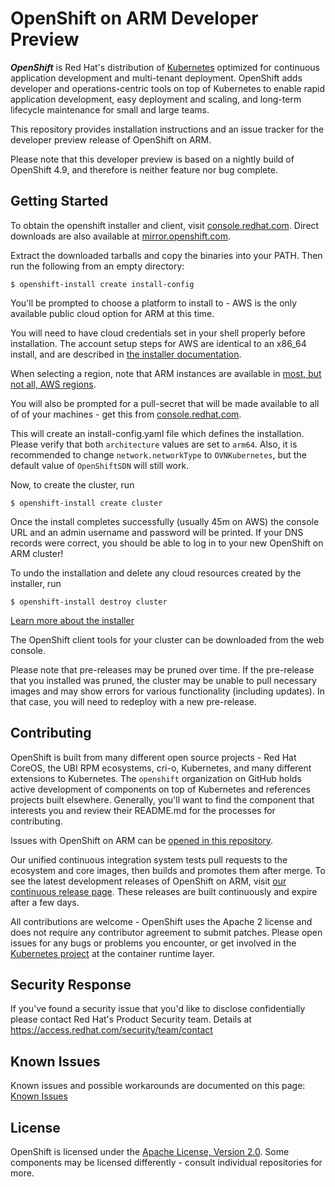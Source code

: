 OpenShift on ARM Developer Preview
==================================

***OpenShift*** is Red Hat's distribution of [Kubernetes](https://kubernetes.io) optimized for continuous application development and multi-tenant deployment. OpenShift adds developer and operations-centric tools on top of Kubernetes to enable rapid application development, easy deployment and scaling, and long-term lifecycle maintenance for small and large teams.

This repository provides installation instructions and an issue tracker for the developer preview release of OpenShift on ARM.

Please note that this developer preview is based on a nightly build of OpenShift 4.9, and therefore is neither feature nor bug complete.


Getting Started
---------------

To obtain the openshift installer and client, visit [console.redhat.com](https://console.redhat.com/openshift/install/aws/arm). Direct downloads are also available at [mirror.openshift.com](https://mirror.openshift.com/pub/openshift-v4/aarch64/clients/ocp-dev-preview/pre-release/).

Extract the downloaded tarballs and copy the binaries into your PATH. Then run the following from an empty directory:

```
$ openshift-install create install-config
```

You'll be prompted to choose a platform to install to - AWS is the only available public cloud option for ARM at this time.

You will need to have cloud credentials set in your shell properly before installation.  The account setup steps for AWS are identical to an x86_64 install, and are described in [the installer documentation](https://github.com/openshift/installer/tree/master/docs/user/aws#readme).

When selecting a region, note that ARM instances are available in [most, but not all, AWS regions](https://aws.amazon.com/about-aws/whats-new/2021/02/aws-graviton2-m6g-c6g-r6g-instances-available-additional-regions/).

You will also be prompted for a pull-secret that will be made available to all of of your machines - get this from [console.redhat.com](https://console.redhat.com/openshift/install/aws/arm).

This will create an install-config.yaml file which defines the installation.  Please verify that both `architecture` values are set to `arm64`.  Also, it is recommended to change `network.networkType` to `OVNKubernetes`, but the default value of `OpenShiftSDN` will still work.

Now, to create the cluster, run

```
$ openshift-install create cluster
```

Once the install completes successfully (usually 45m on AWS) the console URL and an admin username and password will be printed. If your DNS records were correct, you should be able to log in to your new OpenShift on ARM cluster!

To undo the installation and delete any cloud resources created by the installer, run

```
$ openshift-install destroy cluster
```

[Learn more about the installer](https://github.com/openshift/installer/blob/master/docs/user/overview.md)

The OpenShift client tools for your cluster can be downloaded from the web console.

Please note that pre-releases may be pruned over time. If the pre-release that you installed was pruned, the cluster may be unable to pull necessary images and may show errors for various functionality (including updates). In that case, you will need to redeploy with a new pre-release.


Contributing
------------

OpenShift is built from many different open source projects - Red Hat CoreOS, the UBI RPM ecosystems, cri-o, Kubernetes, and many different extensions to Kubernetes. The `openshift` organization on GitHub holds active development of components on top of Kubernetes and references projects built elsewhere. Generally, you'll want to find the component that interests you and review their README.md for the processes for contributing.

Issues with OpenShift on ARM can be [opened in this repository](https://github.com/openshift/ocp-on-arm/issues).

Our unified continuous integration system tests pull requests to the ecosystem and core images, then builds and promotes them after merge. To see the latest development releases of OpenShift on ARM, visit [our continuous release page](https://arm64.ocp.releases.ci.openshift.org/). These releases are built continuously and expire after a few days.

All contributions are welcome - OpenShift uses the Apache 2 license and does not require any contributor agreement to submit patches.  Please open issues for any bugs or problems you encounter, or get involved in the [Kubernetes project](https://github.com/kubernetes/kubernetes) at the container runtime layer.


Security Response
-----------------
If you've found a security issue that you'd like to disclose confidentially
please contact Red Hat's Product Security team. Details at
https://access.redhat.com/security/team/contact


Known Issues
------------
Known issues and possible workarounds are documented on this page:
[Known Issues](./KNOWN_ISSUES.md)


License
-------
OpenShift is licensed under the [Apache License, Version 2.0](http://www.apache.org/licenses/). Some components may be licensed differently - consult individual repositories for more.
